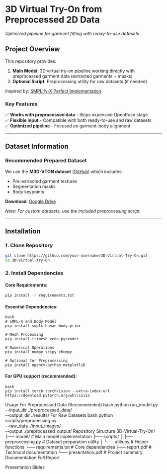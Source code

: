 # 3D Virtual Try-On from Preprocessed 2D Data  
*Optimized pipeline for garment fitting with ready-to-use datasets*

## Project Overview  
This repository provides:  
1. **Main Model**: 3D virtual try-on pipeline working directly with preprocessed garment data (extracted garments + masks)  
2. **Optional Script**: Preprocessing utility for raw datasets (if needed)  

Inspired by: [SMPLify-X Perfect Implementation](https://github.com/KyujinHan/Smplify-X-Perfect-Implementation.git)  

### Key Features  
✅ **Works with preprocessed data** - Skips expensive OpenPose stage  
✅ **Flexible input** - Compatible with both ready-to-use and raw datasets  
✅ **Optimized pipeline** - Focused on garment-body alignment  

---

## Dataset Information  
### Recommended Prepared Dataset  
We use the **M3D-VTON dataset** ([GitHub](https://github.com/fyviezhao/M3D-VTON)) which includes:  
- Pre-extracted garment textures  
- Segmentation masks  
- Body keypoints  

**Download**: [Google Drive](https://drive.google.com/file/d/1qcynpXZ9eSlzTV-RDCr-Yip3GcuU314h/view?usp=sharing)  

*Note: For custom datasets, use the included preprocessing script.*

---

## Installation  

### 1. Clone Repository  
```bash  
git clone https://github.com/your-username/3D-Virtual-Try-On.git  
cd 3D-Virtual-Try-On
```
### 2. Install Dependencies
#### Core Requirements:
```bash
pip install -r requirements.txt
``` 
#### Essential Dependencies:
```
bash
# SMPL-X and Body Model  
pip install smplx human-body-prior  

# Mesh Processing  
pip install trimesh vedo pyrender  

# Numerical Operations  
pip install numpy scipy chumpy  

# Optional for Preprocessing  
pip install opencv-python matplotlib
```  
#### For GPU support (recommended):
```
bash
pip install torch torchvision --extra-index-url https://download.pytorch.org/whl/cu113
```  
Usage
For Preprocessed Data (Recommended)
bash
python run_model.py \
    --input_dir ./preprocessed_data/ \
    --output_dir ./results/
For Raw Datasets
bash
python scripts/preprocessing.py \
    --raw_data ./input_images/ \
    --output ./preprocessed_output/
Repository Structure
3D-Virtual-Try-On/
├── model/                    # Main model implementation
├── scripts/
│   ├── preprocessing.py      # Dataset preparation utility
│   └── utils.py              # Helper functions
├── requirements.txt          # Core dependencies
├── report.pdf                # Technical documentation
└── presentation.pdf          # Project summary
Documentation
Full Report

Presentation Slides
